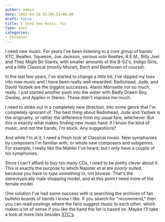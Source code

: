 ```yaml
---
author: admin
date: 2002-03-26 02:09:51+00:00
draft: false
title: I need new music. For
type: post
categories:
- Personal
---
```


I need new music. For years I've been listening to a core group of bands: XTC, Beatles, Squeeze, Joe Jackson, various solo Beatles, R.E.M., Billy Joel and They Might Be Giants, with smaller amounts of the B-52's, Indigo Girls, and a little Classical (mostly Mozart, Bach and Beethoven of course).

In the last few years, I've started to change a little bit.  I've dipped my toes into new music and I have been really well rewarded. Radiohead, Jude, and David Yazbek are the biggest successes. Alanis Morisette not so much, really. I just started another push into the water with Badly Drawn Boy, Owsley, and Apples in Stereo.  Those didn't impress me much.

I need to strike out in a completely new direction, into some genre that I'm completely ignorant of. The best thing about Radiohead, Jude and Yazbek is the originality, or rather the difference from my usual fare, whichever. But this is exactly what makes finding new music hard: if I know the kind of music, and not the bands, I'm stuck. Any suggestions?

And while I'm at it, I need a fresh look at Classical music. New symphonies by composers I'm familiar with, or whole new composers and subgenres. For example, I really like the Mahler I've heard, but I only have a couple of his symphonies.

Since I can't afford to buy too many CDs, I need to be pretty clever about it. This is exactly the purpose to which Napster et al are _poorly suited_, because you have to _type something in_, not browse. That's the stereotypically male shopping model, and at this point I need more of the female model.

One solution I've had some success with is searching the archives of fan bulletin boards of bands I know I like. If you search for "recommend," then you can read postings where the fans suggest music to each other, which makes a lot of sense if you like the band the list is based on. Maybe I'll take a look at more lists besides [XTC's](http://www.chalkhills.org).
